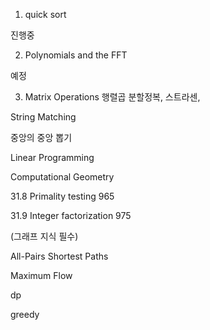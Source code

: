 
1. quick sort 

진행중 

2. Polynomials and the FFT

예정 

3. Matrix Operations 행렬곱 분할정복, 스트라센,


String Matching


중앙의 중앙 뽑기

Linear Programming

Computational Geometry

31.8 Primality testing 965

31.9 Integer factorization 975

(그래프 지식 필수)

All-Pairs Shortest Paths

Maximum Flow

dp

greedy
